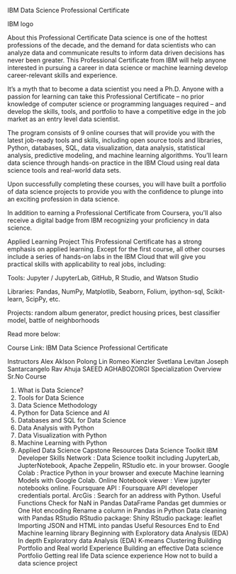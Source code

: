IBM Data Science Professional Certificate

IBM logo

About this Professional Certificate
Data science is one of the hottest professions of the decade, and the demand for data scientists who can analyze data and communicate results to inform data driven decisions has never been greater. This Professional Certificate from IBM will help anyone interested in pursuing a career in data science or machine learning develop career-relevant skills and experience.

It’s a myth that to become a data scientist you need a Ph.D. Anyone with a passion for learning can take this Professional Certificate – no prior knowledge of computer science or programming languages required – and develop the skills, tools, and portfolio to have a competitive edge in the job market as an entry level data scientist.

The program consists of 9 online courses that will provide you with the latest job-ready tools and skills, including open source tools and libraries, Python, databases, SQL, data visualization, data analysis, statistical analysis, predictive modeling, and machine learning algorithms. You’ll learn data science through hands-on practice in the IBM Cloud using real data science tools and real-world data sets.

Upon successfully completing these courses, you will have built a portfolio of data science projects to provide you with the confidence to plunge into an exciting profession in data science.

In addition to earning a Professional Certificate from Coursera, you'll also receive a digital badge from IBM recognizing your proficiency in data science.

Applied Learning Project
This Professional Certificate has a strong emphasis on applied learning. Except for the first course, all other courses include a series of hands-on labs in the IBM Cloud that will give you practical skills with applicability to real jobs, including:

Tools: Jupyter / JupyterLab, GitHub, R Studio, and Watson Studio

Libraries: Pandas, NumPy, Matplotlib, Seaborn, Folium, ipython-sql, Scikit-learn, ScipPy, etc.

Projects: random album generator, predict housing prices, best classifier model, battle of neighborhoods

Read more below:

Course Link: IBM Data Science Professional Certificate

Instructors
Alex Aklson
Polong Lin
Romeo Kienzler
Svetlana Levitan
Joseph Santarcangelo
Rav Ahuja
SAEED AGHABOZORGI
Specialization Overview
Sr.No	Course
1.	What is Data Science?
2.	Tools for Data Science
3.	Data Science Methodology
4.	Python for Data Science and AI
5.	Databases and SQL for Data Science
6.	Data Analysis with Python
7.	Data Visualization with Python
8.	Machine Learning with Python
9.	Applied Data Science Capstone
Resources
Data Science Toolkit
IBM Developer Skills Network : Data Science toolkit including JupyterLab, JupterNotebook, Apache Zeppelin, RStudio etc. in your browser.
Google Colab : Practice Python in your browser and execute Machine learning Models with Google Colab.
Online Notebook viewer : View jupyter notebooks online.
Foursquare API : Foursquare API developer credentials portal.
ArcGis : Search for an address with Python.
Useful Functions
Check for NaN in Pandas DataFrame
Pandas get dummies or One Hot encoding
Rename a column in Pandas in Python
Data cleaning with Pandas
RStudio
RStudio package: Shiny
RStudio package: leaflet
Importing JSON and HTML into pandas
Useful Resources
End to End Machine learning library
Beginning with Exploratory data Analysis (EDA)
In depth Exploratory data Analysis (EDA)
K-means Clustering
Building Portfolio and Real world Experience
Building an effective Data science Portfolio
Getting real life Data science experience
How not to build a data science project

